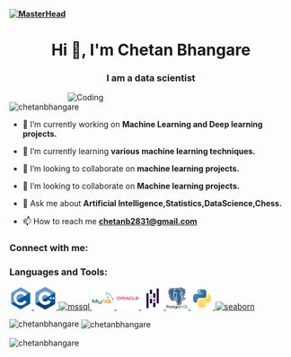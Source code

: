 **[![MasterHead](https://user-images.githubusercontent.com/45159366/134075227-d9e361c6-abb7-47bc-9fae-b20f73649696.png)](https://ChetanBhangare.io)**
<h1 align="center">Hi 👋, I'm Chetan Bhangare</h1>
<h3 align="center">I am a data scientist</h3>
<img align="right" alt="Coding" width="400" src="https://camo.githubusercontent.com/bdf64db7ecc488c26bedeca8dd6a4909eecb2f05b2d06698c14013fab5b4e5cf/68747470733a2f2f692e696d6775722e636f6d2f6d5649723230372e676966">

<p align="left"> <img src="https://komarev.com/ghpvc/?username=chetanbhangare&label=Profile%20views&color=0e75b6&style=flat" alt="chetanbhangare" /> </p>

- 🔭 I’m currently working on **Machine Learning and Deep learning projects.**

- 🌱 I’m currently learning **various machine learning techniques.**

- 👯 I’m looking to collaborate on **machine learning projects.**

- 🤝 I’m looking to collaborate on **Machine learning projects.**

- 💬 Ask me about **Artificial Intelligence,Statistics,DataScience,Chess.**

- 📫 How to reach me **chetanb2831@gmail.com**

<h3 align="left">Connect with me:</h3>
<p align="left">
</p>

<h3 align="left">Languages and Tools:</h3>
<p align="left"> <a href="https://www.cprogramming.com/" target="_blank" rel="noreferrer"> <img src="https://raw.githubusercontent.com/devicons/devicon/master/icons/c/c-original.svg" alt="c" width="40" height="40"/> </a> <a href="https://www.w3schools.com/cpp/" target="_blank" rel="noreferrer"> <img src="https://raw.githubusercontent.com/devicons/devicon/master/icons/cplusplus/cplusplus-original.svg" alt="cplusplus" width="40" height="40"/> </a> <a href="https://www.microsoft.com/en-us/sql-server" target="_blank" rel="noreferrer"> <img src="https://www.svgrepo.com/show/303229/microsoft-sql-server-logo.svg" alt="mssql" width="40" height="40"/> </a> <a href="https://www.mysql.com/" target="_blank" rel="noreferrer"> <img src="https://raw.githubusercontent.com/devicons/devicon/master/icons/mysql/mysql-original-wordmark.svg" alt="mysql" width="40" height="40"/> </a> <a href="https://www.oracle.com/" target="_blank" rel="noreferrer"> <img src="https://raw.githubusercontent.com/devicons/devicon/master/icons/oracle/oracle-original.svg" alt="oracle" width="40" height="40"/> </a> <a href="https://pandas.pydata.org/" target="_blank" rel="noreferrer"> <img src="https://raw.githubusercontent.com/devicons/devicon/2ae2a900d2f041da66e950e4d48052658d850630/icons/pandas/pandas-original.svg" alt="pandas" width="40" height="40"/> </a> <a href="https://www.postgresql.org" target="_blank" rel="noreferrer"> <img src="https://raw.githubusercontent.com/devicons/devicon/master/icons/postgresql/postgresql-original-wordmark.svg" alt="postgresql" width="40" height="40"/> </a> <a href="https://www.python.org" target="_blank" rel="noreferrer"> <img src="https://raw.githubusercontent.com/devicons/devicon/master/icons/python/python-original.svg" alt="python" width="40" height="40"/> </a> <a href="https://seaborn.pydata.org/" target="_blank" rel="noreferrer"> <img src="https://seaborn.pydata.org/_images/logo-mark-lightbg.svg" alt="seaborn" width="40" height="40"/> </a> </p>

<p><img align="left" src="https://github-readme-stats.vercel.app/api/top-langs?username=chetanbhangare&show_icons=true&locale=en&layout=compact" alt="chetanbhangare" /></p>

<p>&nbsp;<img align="center" src="https://github-readme-stats.vercel.app/api?username=chetanbhangare&show_icons=true&locale=en" alt="chetanbhangare" /></p>

<p><img align="center" src="https://github-readme-streak-stats.herokuapp.com/?user=chetanbhangare&" alt="chetanbhangare" /></p>
